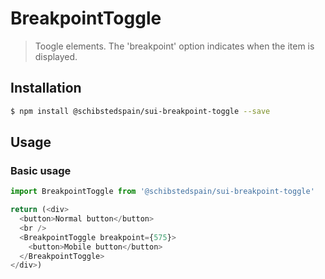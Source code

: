 # BreakpointToggle

> Toogle elements. The 'breakpoint' option indicates when the item is displayed.

<!-- ![](./assets/preview.png) -->

## Installation

```sh
$ npm install @schibstedspain/sui-breakpoint-toggle --save
```

## Usage

### Basic usage
```js
import BreakpointToggle from '@schibstedspain/sui-breakpoint-toggle'

return (<div>
  <button>Normal button</button>
  <br />
  <BreakpointToggle breakpoint={575}>
    <button>Mobile button</button>
  </BreakpointToggle>
</div>)

```
